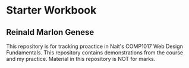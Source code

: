 # Starter Workbook

## Reinald Marlon Genese

This repository is for tracking proactice in Nait's COMP1017 Web Design Fundamentals. This repository contains demonstrations from the course and my practice. Material in this repository is NOT for marks.

